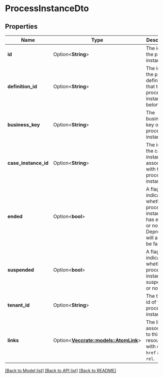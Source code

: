 # ProcessInstanceDto

## Properties

Name | Type | Description | Notes
------------ | ------------- | ------------- | -------------
**id** | Option<**String**> | The id of the process instance. | [optional]
**definition_id** | Option<**String**> | The id of the process definition that this process instance belongs to. | [optional]
**business_key** | Option<**String**> | The business key of the process instance. | [optional]
**case_instance_id** | Option<**String**> | The id of the case instance associated with the process instance. | [optional]
**ended** | Option<**bool**> | A flag indicating whether the process instance has ended or not. Deprecated: will always be false! | [optional]
**suspended** | Option<**bool**> | A flag indicating whether the process instance is suspended or not. | [optional]
**tenant_id** | Option<**String**> | The tenant id of the process instance. | [optional]
**links** | Option<[**Vec<crate::models::AtomLink>**](AtomLink.md)> | The links associated to this resource, with `method`, `href` and `rel`. | [optional]

[[Back to Model list]](../README.md#documentation-for-models) [[Back to API list]](../README.md#documentation-for-api-endpoints) [[Back to README]](../README.md)


